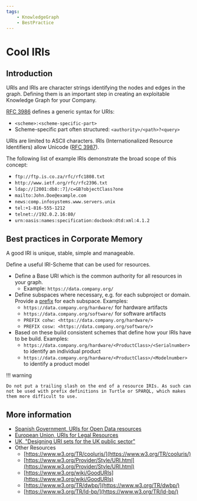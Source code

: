 ```yaml
---
tags:
    - KnowledgeGraph
    - BestPractice
---
```

# Cool IRIs

## Introduction

URIs and IRIs are character strings identifying the nodes and edges in the graph. Defining them is an important step in creating an exploitable Knowledge Graph for your Company.

[RFC 3986](http://tools.ietf.org/html/rfc3986) defines a generic syntax for URIs:

- `<scheme>:<scheme-specific-part>`
- Scheme-specific part often structured: `<authority>/<path>?<query>`

URIs are limited to ASCII characters. IRIs (Internationalized Resource Identifiers) allow Unicode ([RFC 3987](https://tools.ietf.org/html/rfc3987)).

The following list of example IRIs demonstrate the broad scope of this concept:

- `ftp://ftp.is.co.za/rfc/rfc1808.txt`
- `http://www.ietf.org/rfc/rfc2396.txt`
- `ldap://[2001:db8::7]/c=GB?objectClass?one`
- `mailto:John.Doe@example.com`
- `news:comp.infosystems.www.servers.unix`
- `tel:+1-816-555-1212`
- `telnet://192.0.2.16:80/`
- `urn:oasis:names:specification:docbook:dtd:xml:4.1.2`

## Best practices in Corporate Memory

A good IRI is unique, stable, simple and manageable.

Define a useful IRI-Scheme that can be used for resources.

- Define a Base URI which is the common authority for all resources in your graph.
    - Example: `https://data.company.org/`
- Define subspaces where necessary, e.g. for each subproject or domain. Provide a [prefix](/build/define-prefixes-namespaces) for each subspace. Examples:
    - `https://data.company.org/hardware/` for hardware artifacts
    - `https://data.company.org/software/` for software artifacts
    - `PREFIX cohw: <https://data.company.org/hardware/>`
    - `PREFIX cosw: <https://data.company.org/software/>`
- Based on these build consistent schemes that define how your IRIs have to be build. Examples:
    - `https://data.company.org/hardware/<ProductClass>/<Serialnumber>` to identify an individual product
    - `https://data.company.org/hardware/<ProductClass>/<Modelnumber>` to identify a product model

!!! warning

    Do not put a trailing slash on the end of a resource IRIs. As such can not be used with prefix definitions in Turtle or SPARQL, which makes them more difficult to use.

## More information

- [Spanish Government, URIs for Open Data resources](https://www.boe.es/eli/es/res/2013/02/19/(4))
- [European Union, URIs for Legal Resources](https://eur-lex.europa.eu/eli-register/technical_information.html)
- [UK, "Designing URI sets for the UK public sector"](https://www.gov.uk/government/publications/designing-uri-sets-for-the-uk-public-sector)
- Other Resources
    - [https://www.w3.org/TR/cooluris/](https://www.w3.org/TR/cooluris/)
    - [https://www.w3.org/Provider/Style/URI.html](https://www.w3.org/Provider/Style/URI.html)
    - [https://www.w3.org/wiki/GoodURIs](https://www.w3.org/wiki/GoodURIs)
    - [https://www.w3.org/TR/dwbp/](https://www.w3.org/TR/dwbp/)
    - [https://www.w3.org/TR/ld-bp/](https://www.w3.org/TR/ld-bp/)
